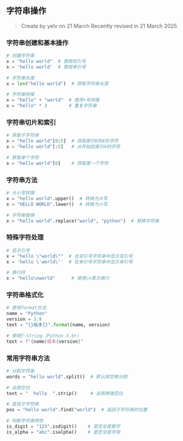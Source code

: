 ## 字符串操作
> Create by yelv on 21 March Recently revised in 21 March 2025
### 字符串创建和基本操作
```python
# 创建字符串
x = "hello world"  # 使用双引号
x = 'hello world'  # 使用单引号

# 字符串长度
x = len("hello world")  # 获取字符串长度

# 字符串拼接
x = "hello" + "world"  # 使用+号拼接
x = "hello" * 3        # 重复字符串
```

### 字符串切片和索引
```python
# 获取子字符串
x = "hello world"[0:5]  # 获取索引0到4的字符
x = "hello world"[:5]   # 从开始到索引4的字符

# 获取单个字符
x = "hello world"[0]    # 获取第一个字符
```

### 字符串方法
```python
# 大小写转换
x = "hello world".upper()  # 转换为大写
x = "HELLO WORLD".lower()  # 转换为小写

# 字符串替换
x = "hello world".replace("world", "python")  # 替换字符串
```

### 特殊字符处理
```python
# 显示引号
x = "hello \"world\""  # 在双引号字符串中显示双引号
x = 'hello \'world\''  # 在单引号字符串中显示单引号

# 换行符
x = "hello\nworld"      # 使用\n表示换行
```

### 字符串格式化
```python
# 使用format方法
name = "Python"
version = 3.9
text = "{}版本{}".format(name, version)

# 使用f-string（Python 3.6+）
text = f"{name}版本{version}"
```

### 常用字符串方法
```python
# 分割字符串
words = "hello world".split()  # 默认按空格分割

# 去除空白
text = "  hello  ".strip()     # 去除两端空白

# 查找子字符串
pos = "hello world".find("world")  # 返回子字符串的位置

# 判断字符串特性
is_digit = "123".isdigit()    # 是否全是数字
is_alpha = "abc".isalpha()    # 是否全是字母
```